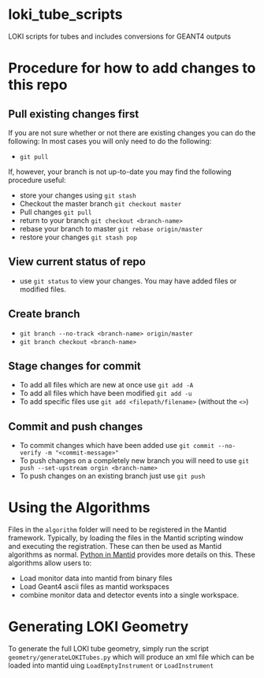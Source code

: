 # loki_tube_scripts
LOKI scripts for tubes and includes conversions for GEANT4 outputs

# Procedure for how to add changes to this repo 
## Pull existing changes first
If you are not sure whether or not there are existing changes you can do the following:
In most cases you will only need to do the following:
* `git pull`

If, however, your branch is not up-to-date you may find the following procedure useful:
* store your changes using `git stash`
* Checkout the master branch `git checkout master`
* Pull changes `git pull`
* return to your branch `git checkout <branch-name>`
* rebase your branch to master `git rebase origin/master`
* restore your changes `git stash pop`

## View current status of repo
* use `git status` to view your changes. You may have added files or modified files.

## Create branch
* `git branch --no-track <branch-name> origin/master`
* `git branch checkout <branch-name>`

## Stage changes for commit
* To add all files which are new at once use `git add -A`
* To add all files which have been modified `git add -u`
* To add specific files use `git add <filepath/filename>` (without the `<>`)

## Commit and push changes
* To commit changes which have been added use `git commit --no-verify -m "<commit-message>"`
* To push changes on a completely new branch you will need to use `git push --set-upstream orgin <branch-name>`
* To push changes on an existing branch just use `git push`

# Using the Algorithms
Files in the `algorithm` folder will need to be registered in the Mantid framework. Typically, by loading the files in the Mantid scripting window and executing the registration. These can then be used as Mantid algorithms as normal. [Python in Mantid](https://www.mantidproject.org/Python_In_Mantid) provides more details on this. These algorithms allow users to:
* Load monitor data into mantid from binary files
* Load Geant4 ascii files as mantid workspaces
* combine monitor data and detector events into a single workspace.

# Generating LOKI Geometry
To generate the full LOKI tube geometry, simply run the script `geometry/generateLOKITubes.py` which will produce an xml file which can be loaded into mantid uing `LoadEmptyInstrument` or `LoadInstrument`


